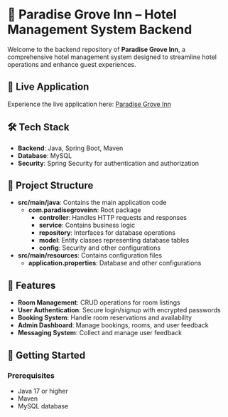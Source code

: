 # 🏨 Paradise Grove Inn – Hotel Management System Backend

Welcome to the backend repository of **Paradise Grove Inn**, a comprehensive hotel management system designed to streamline hotel operations and enhance guest experiences.

## 🚀 Live Application

Experience the live application here: [Paradise Grove Inn](https://elegant-cupcake-099c48.netlify.app/) 

## 🛠️ Tech Stack

- **Backend**: Java, Spring Boot, Maven
- **Database**: MySQL
- **Security**: Spring Security for authentication and authorization

## 📂 Project Structure

- **src/main/java**: Contains the main application code
  - **com.paradisegroveinn**: Root package
    - **controller**: Handles HTTP requests and responses
    - **service**: Contains business logic
    - **repository**: Interfaces for database operations
    - **model**: Entity classes representing database tables
    - **config**: Security and other configurations
- **src/main/resources**: Contains configuration files
  - **application.properties**: Database and other configurations

## 🔑 Features

- **Room Management**: CRUD operations for room listings
- **User Authentication**: Secure login/signup with encrypted passwords
- **Booking System**: Handle room reservations and availability
- **Admin Dashboard**: Manage bookings, rooms, and user feedback
- **Messaging System**: Collect and manage user feedback

## 🏁 Getting Started

### Prerequisites

- Java 17 or higher
- Maven
- MySQL database

